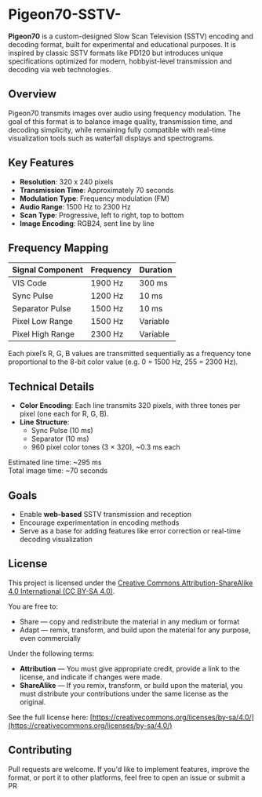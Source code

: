 # Pigeon70-SSTV-


**Pigeon70** is a custom-designed Slow Scan Television (SSTV) encoding and decoding format, built for experimental and educational purposes. It is inspired by classic SSTV formats like PD120 but introduces unique specifications optimized for modern, hobbyist-level transmission and decoding via web technologies.

## Overview

Pigeon70 transmits images over audio using frequency modulation. The goal of this format is to balance image quality, transmission time, and decoding simplicity, while remaining fully compatible with real-time visualization tools such as waterfall displays and spectrograms.

## Key Features

- **Resolution**: 320 x 240 pixels
- **Transmission Time**: Approximately 70 seconds
- **Modulation Type**: Frequency modulation (FM)
- **Audio Range**: 1500 Hz to 2300 Hz
- **Scan Type**: Progressive, left to right, top to bottom
- **Image Encoding**: RGB24, sent line by line

## Frequency Mapping

| Signal Component | Frequency | Duration |
|------------------|-----------|----------|
| VIS Code         | 1900 Hz   | 300 ms   |
| Sync Pulse       | 1200 Hz   | 10 ms    |
| Separator Pulse  | 1500 Hz   | 10 ms    |
| Pixel Low Range  | 1500 Hz   | Variable |
| Pixel High Range | 2300 Hz   | Variable |

Each pixel’s R, G, B values are transmitted sequentially as a frequency tone proportional to the 8-bit color value (e.g. 0 = 1500 Hz, 255 = 2300 Hz).

## Technical Details

- **Color Encoding**: Each line transmits 320 pixels, with three tones per pixel (one each for R, G, B).
- **Line Structure**:
  - Sync Pulse (10 ms)
  - Separator (10 ms)
  - 960 pixel color tones (3 × 320), ~0.3 ms each

Estimated line time: ~295 ms  
Total image time: ~70 seconds

## Goals

- Enable **web-based** SSTV transmission and reception
- Encourage experimentation in encoding methods
- Serve as a base for adding features like error correction or real-time decoding visualization

## License

This project is licensed under the [Creative Commons Attribution-ShareAlike 4.0 International (CC BY-SA 4.0)](https://creativecommons.org/licenses/by-sa/4.0/).

You are free to:
- Share — copy and redistribute the material in any medium or format
- Adapt — remix, transform, and build upon the material for any purpose, even commercially

Under the following terms:
- **Attribution** — You must give appropriate credit, provide a link to the license, and indicate if changes were made.
- **ShareAlike** — If you remix, transform, or build upon the material, you must distribute your contributions under the same license as the original.

See the full license here: [https://creativecommons.org/licenses/by-sa/4.0/](https://creativecommons.org/licenses/by-sa/4.0/)

## Contributing

Pull requests are welcome. If you'd like to implement features, improve the format, or port it to other platforms, feel free to open an issue or submit a PR
